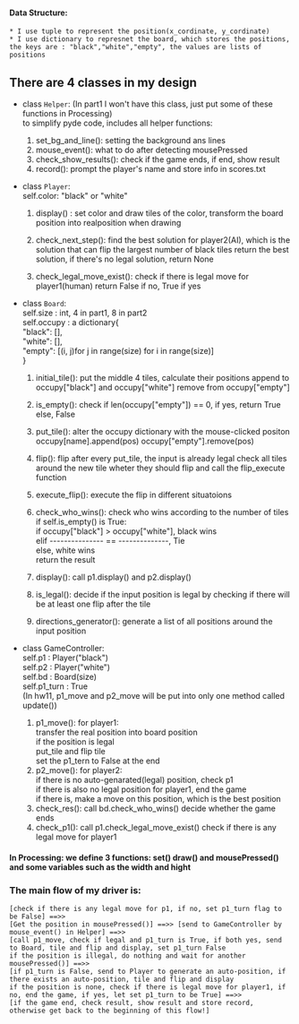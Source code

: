 #### Data Structure:       
    * I use tuple to represent the position(x_cordinate, y_cordinate)
    * I use dictionary to represnet the board, which stores the positions, the keys are : "black","white","empty", the values are lists of positions
## There are 4 classes in my design
* class ```Helper```: (In part1 I won't have this class, just put some of these functions in Processing)    
    to simplify pyde code, includes all helper functions:
    1. set_bg_and_line(): setting the background ans lines
    2. mouse_event(): what to do after detecting mousePressed
    3. check_show_results(): check if the game ends, if end, show result
    4. record(): prompt the player's name and store info in scores.txt


* class ```Player```:    
    self.color: "black" or "white"
    1. display() : set color and draw tiles of the color,
        transform the board position into realposition when drawing

    2. check_next_step(): find the best solution for player2(AI),
        which is the solution that can flip the largest number of black tiles
        return the best solution, if there's no legal solution, return None

    3. check_legal_move_exist(): check if there is legal move for player1(human)
        return False if no, True if yes


* class ```Board```:    
    self.size : int, 4 in part1, 8 in part2    
    self.occupy : a dictionary{    
            "black": [],    
            "white": [],    
            "empty": [(i, j)for j in range(size) for i in range(size)]    
        }    
    1. initial_tile(): put the middle 4 tiles, calculate their positions
        append to occupy["black"] and occupy["white"]
        remove from occupy["empty"]
    
    2. is_empty(): check if len(occupy["empty"]) == 0, if yes, return True
                                                        else, False

    3. put_tile(): alter the occupy dictionary with the mouse-clicked positon
        occupy[name].append(pos)
        occupy["empty"].remove(pos)
    
    4. flip(): flip after every put_tile, the input is already legal
        check all tiles around the new tile wheter they should flip
        and call the flip_execute function

    5. execute_flip(): execute the flip in different situatoions

    6. check_who_wins(): check who wins according to the number of tiles
        if self.is_empty() is True:   
            if occupy["black"] > occupy["white"], black wins   
            elif --------------- == --------------, Tie   
            else, white wins   
            return the result   
    
    7. display(): call p1.display() and p2.display()

    8. is_legal(): decide if the input position is legal
        by checking if there will be at least one flip after the tile
    
    9. directions_generator(): generate a list of all positions around the input position


* class GameController:    
    self.p1 : Player("black")    
    self.p2 : Player("white")    
    self.bd : Board(size)    
    self.p1_turn : True    
    (In hw11, p1_move and p2_move will be put into only one method called update())    
    1. p1_move(): for player1:       
        transfer the real position into board position    
        if the position is legal    
        put_tile and flip tile   
        set the p1_tern to False at the end    
    2. p2_move(): for player2:    
        if there is no auto-genarated(legal) position, check p1    
        if there is also no legal position for player1, end the game    
        if there is, make a move on this position, which is the best position    
    3. check_res(): call bd.check_who_wins() decide whether the game ends
    4. check_p1(): call p1.check_legal_move_exist() check if there is any legal move for player1
#### In Processing: we define 3 functions: set() draw() and mousePressed() and some variables such as the width and hight
### The main flow of my driver is:     
    [check if there is any legal move for p1, if no, set p1_turn flag to be False] ==>>    
    [Get the position in mousePressed()] ==>> [send to GameController by mouse_event() in Helper] ==>>     
    [call p1_move, check if legal and p1_turn is True, if both yes, send to Board, tile and flip and display, set p1_turn False    
    if the position is illegal, do nothing and wait for another mousePressed()] ==>>    
    [if p1_turn is False, send to Player to generate an auto-position, if there exists an auto-position, tile and flip and display      
    if the position is none, check if there is legal move for player1, if no, end the game, if yes, let set p1_turn to be True] ==>>    
    [if the game end, check result, show result and store record, otherwise get back to the beginning of this flow!]    

